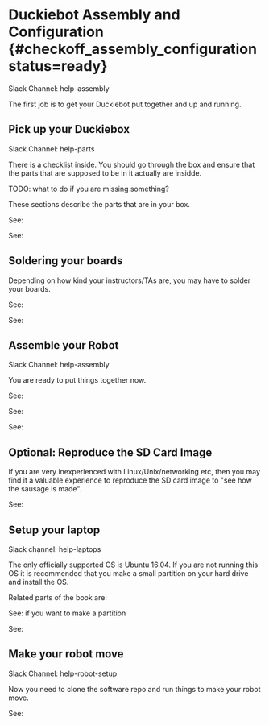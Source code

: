 # Duckiebot Assembly and Configuration {#checkoff_assembly_configuration status=ready}

Slack Channel: help-assembly

The first job  is to get your Duckiebot put together and up and running.

<!-- Comment: @liam: We should make sure that these tasks are 1-to-1 with the task list in the checkoff spreadsheet, and remind them what to do.
-->

## Pick up your Duckiebox

Slack Channel: help-parts


There is a checklist inside. You should go through the box and ensure that the parts that are supposed to be in it actually are insidde.

TODO: what to do if you are missing something?

These sections describe the parts that are in your box.

See: [](#acquiring-parts-c0)

See: [](#acquiring-parts-c1)



## Soldering your boards

Depending on how kind your instructors/TAs are, you may have to solder your boards.

See: [](#soldering-boards-c0)

See: [](#soldering-boards-c1)

## Assemble your Robot

Slack Channel: help-assembly

You are ready to put things together now.

See: [](#assembling-duckiebot-c0)

See: [](#bumper-assembly)

See: [](#assembling-duckiebot-c1)


## Optional: Reproduce the SD Card Image

If you are very inexperienced with Linux/Unix/networking etc, then you may find it a valuable experience to reproduce the SD card image to "see how the sausage is made".

See: [](#duckiebot-ubuntu-image)


## Setup your laptop

Slack channel: help-laptops

The only officially supported OS is Ubuntu 16.04. If you are not running this OS it is recommended that you make a small partition on your hard drive and install the OS.

Related parts of the book are:

See: [](#how-to-partition) if you want to make a partition

See: [](#setup-laptop)


## Make your robot move

Slack Channel: help-robot-setup

Now you need to clone the software repo and run things to make your robot move.

See: [](#rc-control)
